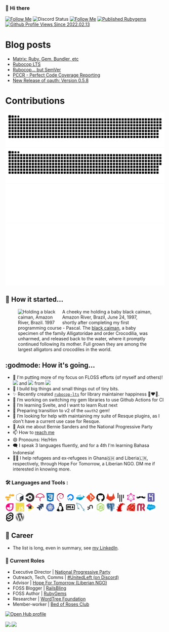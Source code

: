 ### :wave: Hi there

<div id="badges">

  [![Follow Me](https://img.shields.io/badge/LinkedIn-blue?style=for-the-badge&logo=linkedin&logoColor=white)](http://www.linkedin.com/in/peterboling)
  ![Discord Status](https://dcbadge.vercel.app/api/shield/662462120889417731)
  [![Follow Me](https://img.shields.io/twitter/follow/galtzo.svg?style=social&label=Follow)](http://twitter.com/intent/user?screen_name=galtzo)
  [![Published Rubygems](https://img.shields.io/gem/u/pboling.svg)](https://rubygems.org/profiles/pboling)
  [![Github Profile Views Since 2022.02.13](https://komarev.com/ghpvc/?username=pboling)](https://komarev.com/ghpvc/?username=pboling)

</div>

# Blog posts
<!-- BLOG-POST-LIST:START -->
- [Matrix: Ruby, Gem, Bundler, etc](https://dev.to/pboling/matrix-ruby-gem-bundler-etc-4kk7)
- [Rubocop LTS](https://dev.to/pboling/rubocop-lts-1e31)
- [Rubocop... but SemVer](https://dev.to/pboling/rubocop-ruby-matrix-gems-nj)
- [PCCR - Perfect Code Coverage Reporting](https://dev.to/pboling/ippccr-in-pursuit-of-perfect-code-coverage-reporting-3a2i)
- [New Release of oauth: Version 0.5.8](https://railsbling.com/oauth/releases/oauth-0.5.8/)
<!-- BLOG-POST-LIST:END -->

# Contributions

![GitHub Snake Light](https://github.com/pboling/pboling/raw/output/github-snake.svg?raw=true#gh-light-mode-only)
![GitHub Snake dark](https://github.com/pboling/pboling/raw/output/github-snake-dark.svg?raw=true#gh-dark-mode-only)
![Comment Reactions](https://github.com/pboling/pboling/raw/main/dist/metrics.plugin.reactions.svg?raw=true)
![Notable Contributions](https://github.com/pboling/pboling/raw/main/dist/metrics.plugin.notable.svg?raw=true)

## :child: How it started...

<figure>
  <img align="left" width="33%" src="https://railsbling.com/peter-amazon-black-caiman.jpg" alt="Holding a black caiman, Amazon River, Brazil. 1997">
  <figcaption>A cheeky me holding a baby black caiman, Amazon River, Brazil, June 24, 1997, shortly after completing my first programming course - Pascal. The <a href="https://en.wikipedia.org/wiki/Black_caiman">black caiman</a>, a baby specimen of the family Alligatoridae and order Crocodilia, was unharmed, and released back to the water, where it promptly continued following its mother. Full grown they are among the largest alligators and crocodiles in the world<a src="https://github.com/ElectricRCAircraftGuy/eRCaGuy_hello_world/blob/master/markdown/github_readme_center_and_align_images.md">.</a></figcaption>
</figure>

## :godmode: How it's going...

- 🦷 I'm putting more of my focus on FLOSS efforts (of myself and others)! <img src="https://img.shields.io/liberapay/gives/pboling.svg?logo=liberapay"> and <img src="https://img.shields.io/liberapay/receives/pboling.svg?logo=liberapay"> from <img src="https://img.shields.io/liberapay/patrons/pboling.svg?logo=liberapay">
- 👷 I build big things and small things out of tiny bits.
- ✨ Recently created [`rubocop-lts`](https://github.com/rubocop-lts) for library maintainer happiness 👩‍❤️‍👩.
- 🔭 I’m working on switching my gem libraries to use Github Actions for CI
- 🌱 I’m learning Svelte, and I want to learn Rust next
- 👯 Preparing transition to v2 of the `oauth2` gem!
- 🤔 I’m looking for help with maintaining my suite of Resque plugins, as I don't have a current use case for Resque.
- 💬 Ask me about Bernie Sanders and the National Progressive Party
- 📫 How to [reach me](https://about.me/peter.boling)
- 😄 Pronouns: He/Him
- 🗨️ I speak 3 languages fluently, and for a 4th I'm learning Bahasa Indonesia!
- 👷‍♂️ I help refugees and ex-refugees in Ghana🇬🇭 and Liberia🇱🇷, respectively, through Hope For Tomorrow, a Liberian NGO.  DM me if interested in knowing more.

[next-milestone-pct]: https://github.com/oauth-xx/oauth2/milestone/1
[next-milestone-pct-img]: https://img.shields.io/github/milestones/progress-percent/oauth-xx/oauth2/1

### :hammer_and_wrench: Languages and Tools :

<div id="tools">
  <img src="https://raw.githubusercontent.com/devicons/devicon/master/icons/amazonwebservices/amazonwebservices-original.svg"
     alt="AWS" title="AWS" width="28" height="28" />
  <img src="https://raw.githubusercontent.com/devicons/devicon/master/icons/bash/bash-plain.svg"
     alt="bash" title="bash" width="28" height="28" />
  <img src="https://raw.githubusercontent.com/devicons/devicon/master/icons/circleci/circleci-plain.svg"
     alt="circleci" title="circleci" width="28" height="28" />
  <img src="https://raw.githubusercontent.com/devicons/devicon/master/icons/codecov/codecov-plain.svg"
     alt="codecov" title="codecov" width="28" height="28" />
  <img src="https://raw.githubusercontent.com/devicons/devicon/master/icons/css3/css3-plain.svg"
     alt="css3" title="css3" width="28" height="28" />
  <img src="https://raw.githubusercontent.com/devicons/devicon/master/icons/debian/debian-plain.svg"
     alt="debian" title="debian" width="28" height="28" />
  <img src="https://raw.githubusercontent.com/devicons/devicon/master/icons/digitalocean/digitalocean-original.svg"
     alt="digitalocean" title="digitalocean" width="28" height="28" />
  <img src="https://raw.githubusercontent.com/devicons/devicon/master/icons/docker/docker-plain.svg"
     alt="docker" title="docker" width="28" height="28" />
  <img src="https://raw.githubusercontent.com/devicons/devicon/master/icons/git/git-plain.svg"
     alt="git" title="git" width="28" height="28" />
  <img src="https://raw.githubusercontent.com/devicons/devicon/master/icons/github/github-original.svg"
     alt="github" title="github" width="28" height="28" />
  <img src="https://raw.githubusercontent.com/devicons/devicon/master/icons/gitlab/gitlab-plain.svg"
     alt="gitlab" title="gitlab" width="28" height="28" />
  <img src="https://raw.githubusercontent.com/devicons/devicon/master/icons/gitter/gitter-plain.svg"
     alt="gitter" title="gitter" width="28" height="28" />
  <img src="https://github.com/devicons/devicon/blob/master/icons/graphql/graphql-plain.svg"
     alt="graphql" title="graphql" width="28" height="28" />
  <img src="https://raw.githubusercontent.com/devicons/devicon/master/icons/handlebars/handlebars-original.svg"
     alt="handlebars" title="handlebars" width="28" height="28" />
  <img src="https://raw.githubusercontent.com/devicons/devicon/master/icons/heroku/heroku-plain.svg"
     alt="heroku" title="heroku" width="28" height="28" />
  <img src="https://raw.githubusercontent.com/devicons/devicon/master/icons/jamstack/jamstack-original.svg"
     alt="jamstack" title="jamstack" width="28" height="28" />
  <img src="https://raw.githubusercontent.com/devicons/devicon/master/icons/javascript/javascript-plain.svg"
     alt="javascript" title="javascript" width="28" height="28" />
  <img src="https://raw.githubusercontent.com/devicons/devicon/master/icons/jetbrains/jetbrains-original.svg"
     alt="jetbrains" title="jetbrains" width="28" height="28" />
  <img src="https://raw.githubusercontent.com/devicons/devicon/master/icons/jira/jira-plain.svg"
     alt="jira" title="jira" width="28" height="28" />
  <img src="https://raw.githubusercontent.com/devicons/devicon/master/icons/kubernetes/kubernetes-plain.svg"
     alt="kubernetes" title="kubernetes" width="28" height="28" />
  <img src="https://raw.githubusercontent.com/devicons/devicon/master/icons/linux/linux-plain.svg"
     alt="linux" title="linux" width="28" height="28" />
  <img src="https://raw.githubusercontent.com/devicons/devicon/master/icons/markdown/markdown-original.svg"
     alt="markdown" title="markdown" width="28" height="28" />
  <img src="https://raw.githubusercontent.com/devicons/devicon/master/icons/mysql/mysql-plain.svg"
     alt="mysql" title="mysql" width="28" height="28" />
  <img src="https://raw.githubusercontent.com/devicons/devicon/master/icons/neo4j/neo4j-plain.svg"
     alt="neo4j" title="neo4j" width="28" height="28" />
  <img src="https://raw.githubusercontent.com/devicons/devicon/master/icons/nodejs/nodejs-plain.svg"
     alt="nodejs" title="nodejs" width="28" height="28" />
  <img src="https://raw.githubusercontent.com/devicons/devicon/master/icons/postgresql/postgresql-plain.svg"
     alt="postgresql" title="postgresql" width="28" height="28" />
  <img src="https://github.com/devicons/devicon/blob/master/icons/rails/rails-plain.svg"
     alt="rails" title="rails" width="28" height="28" />
  <img src="https://raw.githubusercontent.com/devicons/devicon/master/icons/ruby/ruby-plain.svg"
     alt="ruby" title="ruby" width="28" height="28" />
  <img src="https://raw.githubusercontent.com/devicons/devicon/master/icons/rubymine/rubymine-plain.svg"
     alt="rubymine" title="rubymine" width="28" height="28" />
  <img src="https://github.com/devicons/devicon/blob/master/icons/salesforce/salesforce-plain.svg"
     alt="salesforce" title="salesforce" width="28" height="28" />
  <img src="https://github.com/devicons/devicon/blob/master/icons/svelte/svelte-plain.svg"
     alt="svelte" title="svelte" width="28" height="28" />
  <img src="https://raw.githubusercontent.com/devicons/devicon/master/icons/wordpress/wordpress-plain.svg"
     alt="wordpress" title="wordpress" width="28" height="28" />
</div>

## :briefcase: Career

- The list is long, even in summary, see [my LinkedIn](https://www.linkedin.com/in/peterboling/).

### :roll_of_paper: Current Roles

- Executive Director | [National Progressive Party](https://nationalprogressiveparty.org)
- Outreach, Tech, Comms | [#UnitedLeft (on Discord)](https://discord.gg/3yhwAr7)
- Advisor | [Hope For Tomorrow (Liberian NGO)](https://www.facebook.com/hope.for.tomorrow.liberia)
- FOSS Blogger | [RailsBling](https://railsbling.com)
- FOSS Author | [RubyGems](https://rubygems.org/profiles/pboling)
- Researcher | [WordTree Foundation](http://wordtree.org/)
- Member-worker | [Bed of Roses Club](http://bed-of-roses.club/)

[![Open Hub profile](https://www.openhub.net/accounts/peterboling/widgets/account_detailed?format=gif&amp;ref=sample)](https://www.openhub.net/accounts/peterboling?ref=sample)

<a href="https://github.com/anuraghazra/github-readme-stats#github-stats-card">
  <img align="center" src="https://github-readme-stats.vercel.app/api?username=pboling&count_private=true&show_icons=true&theme=tokyonight" />
</a>
<a href="https://github.com/anuraghazra/github-readme-stats#top-languages-card">
  <img align="center" src="https://github-readme-stats.vercel.app/api/top-langs/?username=pboling&theme=tokyonight&layout=compact&hide=rich%20text%20format" />
</a>
